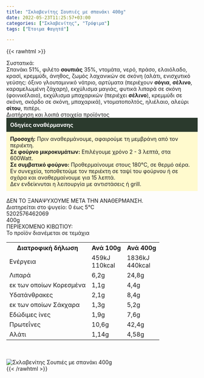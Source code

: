 ```yaml
---
title: "Σκλαβενίτης Σουπιές με σπανάκι 400g"
date: 2022-05-23T11:25:57+03:00
categories: ["Σκλαβενίτης", "Τρόφιμα"]
tags: ["Έτοιμα Φαγητά"]

---
```

{{< rawhtml >}}

<div class="sload614"><div class="product"><div id="sistatika">Συστατικά:</div><div class="alltext">Σπανάκι 51%, φιλέτο <b>σουπιάς</b> 35%, ντομάτα, νερό, πράσο, ελαιόλαδο, κρασί, κρεμμύδι, άνηθος, ζωμός λαχανικών σε σκόνη (αλάτι, ενισχυτικό γεύσης: όξινο γλουταμινικό νάτριο, αρτύματα (περιέχουν <b>σόγια</b>, <b>σέλινο</b>, καραμελωμένη ζάχαρη), εκχύλισμα μαγιάς, φυτικά λιπαρά σε σκόνη (φοινικέλαιο), εκχύλισμα μπαχαρικών (περιέχει <b>σέλινο</b>), κρεμμύδι σε σκόνη, σκόρδο σε σκόνη, μπαχαρικά), ντοματοπολτός, ηλιέλαιο, αλεύρι <b>σίτου</b>, πιπέρι.</div><div id="loipa">Διατήρηση και λοιπά στοιχεία προϊόντος</div><div class="alltext"><div style="background:#2b3a2d;padding:10px;color:#fff"><b>Οδηγίες αναθέρμανσης</b></div><div style="background:#ffface;padding:10px;"><b>Προσοχή:</b> Πριν αναθερμάνουμε, αφαιρούμε τη μεμβράνη από τον περιέκτη.<br><b>Σε φούρνο μικροκυμάτων:</b> Επιλέγουμε χρόνο 2 - 3 λεπτά, στα 600Watt.<br><b>Σε συμβατικό φούρνο:</b> Προθερμαίνουμε στους 180°C, σε θερμό αέρα. Εν συνεχεία, τοποθετούμε τον περιέκτη σε ταψί του φούρνου ή σε σχάρα και αναθερμαίνουμε για 15 λεπτά.<br>Δεν ενδείκνυται η λειτουργία με αντιστάσεις ή grill.</div><br>ΔΕΝ ΤΟ ΞΑΝΑΨΥΧΟΥΜΕ ΜΕΤΑ ΤΗΝ ΑΝΑΘΕΡΜΑΝΣΗ.<br>Διατηρείται στο ψυγείο: 0 έως 5°C<br></div><div id="barcode"><div id="barimage1"></div><span id="bartext">5202576462069</span></div><div id="varos"><div id="varosimage1"></div><span id="varostext">400g</span></div><div id="kivotio">ΠΕΡΙΕΧΟΜΕΝΟ ΚΙΒΩΤΙΟΥ:<br>Το προϊόν διανέμεται σε τεμάχια</div><div class="tabout"><table id="diatable"><tbody><tr><th>Διατροφική δήλωση</th><th>Ανά 100g</th><th>Ανά 400g</th></tr><tr><td class="texr2">Ενέργεια</td><td class="texr">459kJ<br>110kcal</td><td class="texr">1836kJ<br>440kcal</td></tr><tr><td class="texr2">Λιπαρά</td><td class="texr">6,2g</td><td class="texr">24,8g</td></tr><tr><td class="gray">εκ των οποίων Κορεσµένα</td><td class="gray2">1,1g</td><td class="gray2">4,4g</td></tr><tr><td class="texr2">Yδατάνθρακες</td><td class="texr">2,1g</td><td class="texr">8,4g</td></tr><tr><td class="gray">εκ των οποίων Σάκχαρα</td><td class="gray2">1,3g</td><td class="gray2">5,2g</td></tr><tr><td class="texr2">Eδώδιμες ίνες</td><td class="texr">1,9g</td><td class="texr">7,6g</td></tr><tr><td class="texr2">Πρωτεΐνες</td><td class="texr">10,6g</td><td class="texr">42,4g</td></tr><tr><td class="texr2">Αλάτι</td><td class="texr">1,14g</td><td class="texr">4,58g</td></tr></tbody></table></div><br><br><div class="pimg"><img alt="Σκλαβενίτης Σουπιές με σπανάκι 400g" title="Σκλαβενίτης Σουπιές με σπανάκι 400g" src="/media/images/sklavenitis-soupies-me-spanaki-400g.jpg"></div></div></div>
{{< /rawhtml >}}


